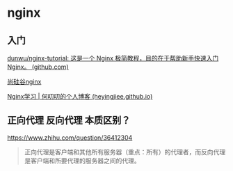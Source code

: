 # nginx

## 入门

[dunwu/nginx-tutorial: 这是一个 Nginx 极简教程，目的在于帮助新手快速入门 Nginx。 (github.com)](https://github.com/dunwu/nginx-tutorial)

[尚硅谷nginx](https://www.bilibili.com/video/BV1yS4y1N76R/?spm_id_from=333.337.search-card.all.click&vd_source=eabc2c22ae7849c2c4f31815da49f209)

[Nginx学习 | 何叨叨的个人博客 (heyingjiee.github.io)](https://heyingjiee.github.io/otherLanguage/Nginx%E5%AD%A6%E4%B9%A0.html#%E5%89%8D%E6%8F%90%E5%87%86%E5%A4%87)

## 正向代理 反向代理 本质区别？

https://www.zhihu.com/question/36412304

> 正向代理是客户端和其他所有服务器（重点：所有）的代理者，而反向代理是客户端和所要代理的服务器之间的代理。
